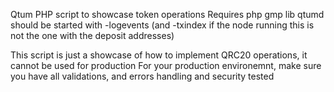 Qtum PHP script to showcase token operations
Requires php gmp lib
qtumd should be started with -logevents (and -txindex if the node running this is not the one with the deposit addresses)
 
This script is just a showcase of how to implement QRC20 operations, it cannot be used for production
For your production environemnt, make sure you have all validations, and errors handling and security tested

